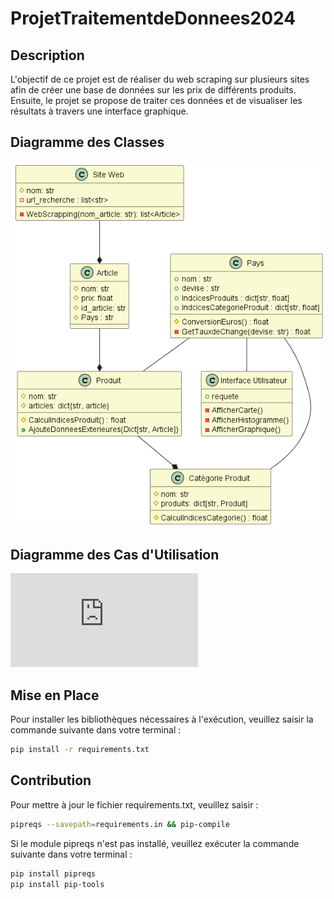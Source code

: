 # ProjetTraitementdeDonnees2024

## Description
L'objectif de ce projet est de réaliser du web scraping sur plusieurs sites afin de créer une base de données sur les prix de différents produits. Ensuite, le projet se propose de traiter ces données et de visualiser les résultats à travers une interface graphique.
## Diagramme des Classes

![Diagramme UML](https://github.com/Sjats/ProjetTraitementdeDonnees2024/blob/main/diagrammes/uml.png)

## Diagramme des Cas d'Utilisation

![Diagramme Cas d'Utilisation](https://github.com/Sjats/ProjetTraitementdeDonnees2024/blob/main/diagrammes/cas_utilisation.pdf)

## Mise en Place
Pour installer les bibliothèques nécessaires à l'exécution, veuillez saisir la commande suivante dans votre terminal :
```bash
pip install -r requirements.txt
```

## Contribution

Pour mettre à jour le fichier requirements.txt, veuillez saisir :

```bash
pipreqs --savepath=requirements.in && pip-compile
```


Si le module pipreqs n'est pas installé, veuillez exécuter la commande suivante dans votre terminal : 
```bash
pip install pipreqs
pip install pip-tools
```

[def]: \ProjetTraitementdeDonnees2024\diagramme_uml\uml.png?raw=true "uml"
